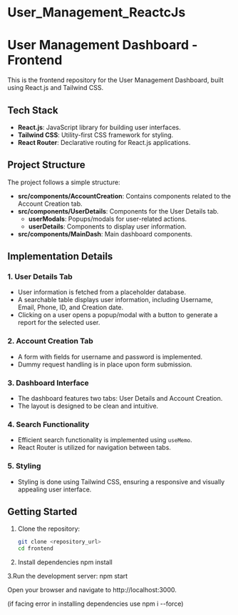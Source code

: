 # User_Management_ReactcJs
# User Management Dashboard - Frontend

This is the frontend repository for the User Management Dashboard, built using React.js and Tailwind CSS.

## Tech Stack

- **React.js**: JavaScript library for building user interfaces.
- **Tailwind CSS**: Utility-first CSS framework for styling.
- **React Router**: Declarative routing for React.js applications.

## Project Structure

The project follows a simple structure:

- **src/components/AccountCreation**: Contains components related to the Account Creation tab.
- **src/components/UserDetails**: Components for the User Details tab.
  - **userModals**: Popups/modals for user-related actions.
  - **userDetails**: Components to display user information.
- **src/components/MainDash**: Main dashboard components.

## Implementation Details

### 1. User Details Tab

- User information is fetched from a placeholder database.
- A searchable table displays user information, including Username, Email, Phone, ID, and Creation date.
- Clicking on a user opens a popup/modal with a button to generate a report for the selected user.

### 2. Account Creation Tab

- A form with fields for username and password is implemented.
- Dummy request handling is in place upon form submission.

### 3. Dashboard Interface

- The dashboard features two tabs: User Details and Account Creation.
- The layout is designed to be clean and intuitive.

### 4. Search Functionality

- Efficient search functionality is implemented using `useMemo`.
- React Router is utilized for navigation between tabs.

### 5. Styling

- Styling is done using Tailwind CSS, ensuring a responsive and visually appealing user interface.

## Getting Started

1. Clone the repository:

   ```bash
   git clone <repository_url>
   cd frontend

2. Install dependencies
  npm install

3.Run the development server:
  npm start

Open your browser and navigate to http://localhost:3000.

(if facing error in installing dependencies use npm i --force)
